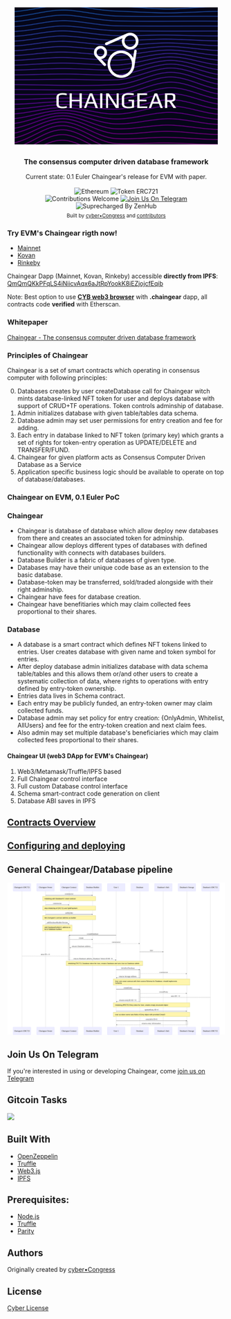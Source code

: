 <h1 align="center">
  <img src="/docs/logo_chaigear_970.png"
  alt="chaingear" width="470"></a>
</h1>

<h3 align="center">The consensus computer driven database framework</h3>
<div align="center">
  Current state: 0.1 Euler Chaingear's release for EVM with paper.
</div>

<br />

<div align="center">
  <img src="https://img.shields.io/badge/platform-Ethereum-brightgreen.svg?style=flat-square" alt="Ethereum" />
  <img src="https://img.shields.io/badge/token-ERC721-ff69b4.svg?style=flat-square" alt="Token ERC721" />
</div>
<div align="center">
  <img src="https://img.shields.io/badge/contributions-welcome-orange.svg?style=flat-square" alt="Contributions Welcome" />
  <a href="https://t.me/joinchat/Bze3dEPj5YrvZ3REnMrfPg"> <img src="https://img.shields.io/badge/Join%20Us%20On-Telegram-2599D2.svg?style=flat-square" alt="Join Us On Telegram" /></a>
  <img src="https://img.shields.io/badge/Shipping_faster_with-ZenHub-5e60ba.svg?style=flat-square" alt="Suprecharged By ZenHub" />
</div>

<div align="center">
  <sub>Built by
  <a href="https://twitter.com/cyber_devs">cyber•Congress</a> and
  <a href="https://github.com/cybercongress/chaingear/graphs/contributors">
    contributors
  </a>
</div>

### Try EVM's Chaingear rigth now!
- [Mainnet](https://etherscan.io/address/0x02e0c94355562693B3608077732d7437bd7a78ca)
- [Kovan](https://kovan.etherscan.io/address/0x02e0c94355562693B3608077732d7437bd7a78ca)
- [Rinkeby](https://rinkeby.etherscan.io/address/0x02e0c94355562693B3608077732d7437bd7a78ca)

Chaingear Dapp (Mainnet, Kovan, Rinkeby) accessible **directly from IPFS**:
[QmQmQKkPFqLS4iNiicvAqx6aJtRpYookK8iEZjojcfEqib](https://cloudflare-ipfs.com/ipfs/QmQmQKkPFqLS4iNiicvAqx6aJtRpYookK8iEZjojcfEqib/#/)


Note: Best option to use **[CYB web3 browser](https://github.com/cybercongress/cyb/releases)** with **.chaingear** dapp, all contracts code **verified** with Etherscan.

### Whitepaper
[Chaingear - The consensus computer driven database framework](./whitepaper.md)

### Principles of Chaingear

Chaingear is a set of smart contracts which operating in consensus computer with following principles:

0. Databases creates by user createDatabase call for Chaingear witch mints database-linked NFT token for user and deploys database with support of CRUD+TF operations. Token controls adminship of database.
1. Admin initializes database with given table/tables data schema.
2. Database admin may set user permissions for entry creation and fee for adding.
3. Each entry in database linked to NFT token (primary key) which grants a set of rights for token-entry operation as UPDATE/DELETE and TRANSFER/FUND. 
4. Chaingear for given platform acts as Consensus Computer Driven Database as a Service
5. Application specific business logic should be available to operate on top of database/databases.

### Chaingear on EVM, 0.1 Euler PoC

### Chaingear
- Chaingear is database of database which allow deploy new databases from there and creates an associated token for adminship.
- Chaingear allow deploys different types of databases with defined functionality with connects with databases builders.
- Database Builder is a fabric of databases of given type.
- Databases may have their unique code base as an extension to the basic database.
- Database-token may be transferred, sold/traded alongside with their right adminship.
- Chaingear have fees for database creation.
- Chaingear have benefitiaries which may claim collected fees proportional to their shares.

### Database
- A database is a smart contract which defines NFT tokens linked to entries. User creates database with given name and token symbol for entries.
- After deploy database admin initializes database with data schema table/tables and this allows them or/and other users to create a systematic collection of data, where rights to operations with entry defined by entry-token ownership. 
- Entries data lives in Schema contract.
- Each entry may be publicly funded, an entry-token owner may claim collected funds.
- Database admin may set policy for entry creation: {OnlyAdmin, Whitelist, AllUsers} and fee for the entry-token creation and next claim fees.
- Also admin may set multiple database's beneficiaries which may claim collected fees proportional to their shares.

#### Chaingear UI (web3 DApp for EVM's Chaingear)

1. Web3/Metamask/Truffle/IPFS based
2. Full Chaingear control interface
3. Full custom Database control interface
4. Schema smart-contract code generation on client
5. Database ABI saves in IPFS

## [Contracts Overview](https://cybersearch.io/Chaingear/contracts/)

## [Configuring and deploying](https://cybersearch.io/Chaingear/development/)

## General Chaingear/Database pipeline
![general_pipeline](docs/mermaid/pipelines-general_pipeline.svg)

## Join Us On Telegram

If you're interested in using or developing Chaingear, come [join us on Telegram](https://t.me/fuckgoogle)

## Gitcoin Tasks
<a href="https://gitcoin.co/explorer?q=congress">
    <img src="https://gitcoin.co/funding/embed?repo=https://github.com/cybercongress/chaingear">
</a>

## Built With

* [OpenZeppelin](https://zeppelin-solidity)
* [Truffle](https://truffleframework.com)
* [Web3.js](https://github.com/ethereum/web3.js/)
* [IPFS]()

## Prerequisites:

- [Node.js](https://nodejs.org/en/download/)
- [Truffle](http://truffleframework.com/)
- [Parity](https://www.parity.io/)

## Authors

Originally created by [cyber•Congress](https://twitter.com/cyber_devs)

## License

[Cyber License](./LICENCE)
